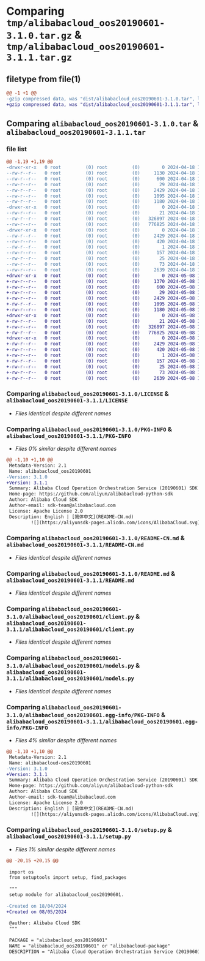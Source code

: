 # Comparing `tmp/alibabacloud_oos20190601-3.1.0.tar.gz` & `tmp/alibabacloud_oos20190601-3.1.1.tar.gz`

## filetype from file(1)

```diff
@@ -1 +1 @@
-gzip compressed data, was "dist/alibabacloud_oos20190601-3.1.0.tar", last modified: Thu Apr 18 17:13:21 2024, max compression
+gzip compressed data, was "dist/alibabacloud_oos20190601-3.1.1.tar", last modified: Wed May  8 17:09:55 2024, max compression
```

## Comparing `alibabacloud_oos20190601-3.1.0.tar` & `alibabacloud_oos20190601-3.1.1.tar`

### file list

```diff
@@ -1,19 +1,19 @@
-drwxr-xr-x   0 root         (0) root         (0)        0 2024-04-18 17:13:21.000000 alibabacloud_oos20190601-3.1.0/
--rw-r--r--   0 root         (0) root         (0)     1130 2024-04-18 17:13:21.000000 alibabacloud_oos20190601-3.1.0/ChangeLog.md
--rw-r--r--   0 root         (0) root         (0)      600 2024-04-18 17:13:21.000000 alibabacloud_oos20190601-3.1.0/LICENSE
--rw-r--r--   0 root         (0) root         (0)       29 2024-04-18 17:13:21.000000 alibabacloud_oos20190601-3.1.0/MANIFEST.in
--rw-r--r--   0 root         (0) root         (0)     2429 2024-04-18 17:13:21.000000 alibabacloud_oos20190601-3.1.0/PKG-INFO
--rw-r--r--   0 root         (0) root         (0)     1095 2024-04-18 17:13:21.000000 alibabacloud_oos20190601-3.1.0/README-CN.md
--rw-r--r--   0 root         (0) root         (0)     1180 2024-04-18 17:13:21.000000 alibabacloud_oos20190601-3.1.0/README.md
-drwxr-xr-x   0 root         (0) root         (0)        0 2024-04-18 17:13:21.000000 alibabacloud_oos20190601-3.1.0/alibabacloud_oos20190601/
--rw-r--r--   0 root         (0) root         (0)       21 2024-04-18 17:13:21.000000 alibabacloud_oos20190601-3.1.0/alibabacloud_oos20190601/__init__.py
--rw-r--r--   0 root         (0) root         (0)   326897 2024-04-18 17:13:21.000000 alibabacloud_oos20190601-3.1.0/alibabacloud_oos20190601/client.py
--rw-r--r--   0 root         (0) root         (0)   776825 2024-04-18 17:13:21.000000 alibabacloud_oos20190601-3.1.0/alibabacloud_oos20190601/models.py
-drwxr-xr-x   0 root         (0) root         (0)        0 2024-04-18 17:13:21.000000 alibabacloud_oos20190601-3.1.0/alibabacloud_oos20190601.egg-info/
--rw-r--r--   0 root         (0) root         (0)     2429 2024-04-18 17:13:21.000000 alibabacloud_oos20190601-3.1.0/alibabacloud_oos20190601.egg-info/PKG-INFO
--rw-r--r--   0 root         (0) root         (0)      420 2024-04-18 17:13:21.000000 alibabacloud_oos20190601-3.1.0/alibabacloud_oos20190601.egg-info/SOURCES.txt
--rw-r--r--   0 root         (0) root         (0)        1 2024-04-18 17:13:21.000000 alibabacloud_oos20190601-3.1.0/alibabacloud_oos20190601.egg-info/dependency_links.txt
--rw-r--r--   0 root         (0) root         (0)      157 2024-04-18 17:13:21.000000 alibabacloud_oos20190601-3.1.0/alibabacloud_oos20190601.egg-info/requires.txt
--rw-r--r--   0 root         (0) root         (0)       25 2024-04-18 17:13:21.000000 alibabacloud_oos20190601-3.1.0/alibabacloud_oos20190601.egg-info/top_level.txt
--rw-r--r--   0 root         (0) root         (0)       73 2024-04-18 17:13:21.000000 alibabacloud_oos20190601-3.1.0/setup.cfg
--rw-r--r--   0 root         (0) root         (0)     2639 2024-04-18 17:13:21.000000 alibabacloud_oos20190601-3.1.0/setup.py
+drwxr-xr-x   0 root         (0) root         (0)        0 2024-05-08 17:09:55.000000 alibabacloud_oos20190601-3.1.1/
+-rw-r--r--   0 root         (0) root         (0)     1370 2024-05-08 17:09:54.000000 alibabacloud_oos20190601-3.1.1/ChangeLog.md
+-rw-r--r--   0 root         (0) root         (0)      600 2024-05-08 17:09:54.000000 alibabacloud_oos20190601-3.1.1/LICENSE
+-rw-r--r--   0 root         (0) root         (0)       29 2024-05-08 17:09:54.000000 alibabacloud_oos20190601-3.1.1/MANIFEST.in
+-rw-r--r--   0 root         (0) root         (0)     2429 2024-05-08 17:09:55.000000 alibabacloud_oos20190601-3.1.1/PKG-INFO
+-rw-r--r--   0 root         (0) root         (0)     1095 2024-05-08 17:09:54.000000 alibabacloud_oos20190601-3.1.1/README-CN.md
+-rw-r--r--   0 root         (0) root         (0)     1180 2024-05-08 17:09:54.000000 alibabacloud_oos20190601-3.1.1/README.md
+drwxr-xr-x   0 root         (0) root         (0)        0 2024-05-08 17:09:55.000000 alibabacloud_oos20190601-3.1.1/alibabacloud_oos20190601/
+-rw-r--r--   0 root         (0) root         (0)       21 2024-05-08 17:09:54.000000 alibabacloud_oos20190601-3.1.1/alibabacloud_oos20190601/__init__.py
+-rw-r--r--   0 root         (0) root         (0)   326897 2024-05-08 17:09:54.000000 alibabacloud_oos20190601-3.1.1/alibabacloud_oos20190601/client.py
+-rw-r--r--   0 root         (0) root         (0)   776825 2024-05-08 17:09:54.000000 alibabacloud_oos20190601-3.1.1/alibabacloud_oos20190601/models.py
+drwxr-xr-x   0 root         (0) root         (0)        0 2024-05-08 17:09:55.000000 alibabacloud_oos20190601-3.1.1/alibabacloud_oos20190601.egg-info/
+-rw-r--r--   0 root         (0) root         (0)     2429 2024-05-08 17:09:54.000000 alibabacloud_oos20190601-3.1.1/alibabacloud_oos20190601.egg-info/PKG-INFO
+-rw-r--r--   0 root         (0) root         (0)      420 2024-05-08 17:09:55.000000 alibabacloud_oos20190601-3.1.1/alibabacloud_oos20190601.egg-info/SOURCES.txt
+-rw-r--r--   0 root         (0) root         (0)        1 2024-05-08 17:09:54.000000 alibabacloud_oos20190601-3.1.1/alibabacloud_oos20190601.egg-info/dependency_links.txt
+-rw-r--r--   0 root         (0) root         (0)      157 2024-05-08 17:09:54.000000 alibabacloud_oos20190601-3.1.1/alibabacloud_oos20190601.egg-info/requires.txt
+-rw-r--r--   0 root         (0) root         (0)       25 2024-05-08 17:09:54.000000 alibabacloud_oos20190601-3.1.1/alibabacloud_oos20190601.egg-info/top_level.txt
+-rw-r--r--   0 root         (0) root         (0)       73 2024-05-08 17:09:55.000000 alibabacloud_oos20190601-3.1.1/setup.cfg
+-rw-r--r--   0 root         (0) root         (0)     2639 2024-05-08 17:09:54.000000 alibabacloud_oos20190601-3.1.1/setup.py
```

### Comparing `alibabacloud_oos20190601-3.1.0/LICENSE` & `alibabacloud_oos20190601-3.1.1/LICENSE`

 * *Files identical despite different names*

### Comparing `alibabacloud_oos20190601-3.1.0/PKG-INFO` & `alibabacloud_oos20190601-3.1.1/PKG-INFO`

 * *Files 0% similar despite different names*

```diff
@@ -1,10 +1,10 @@
 Metadata-Version: 2.1
 Name: alibabacloud_oos20190601
-Version: 3.1.0
+Version: 3.1.1
 Summary: Alibaba Cloud Operation Orchestration Service (20190601) SDK Library for Python
 Home-page: https://github.com/aliyun/alibabacloud-python-sdk
 Author: Alibaba Cloud SDK
 Author-email: sdk-team@alibabacloud.com
 License: Apache License 2.0
 Description: English | [简体中文](README-CN.md)
         ![](https://aliyunsdk-pages.alicdn.com/icons/AlibabaCloud.svg)
```

### Comparing `alibabacloud_oos20190601-3.1.0/README-CN.md` & `alibabacloud_oos20190601-3.1.1/README-CN.md`

 * *Files identical despite different names*

### Comparing `alibabacloud_oos20190601-3.1.0/README.md` & `alibabacloud_oos20190601-3.1.1/README.md`

 * *Files identical despite different names*

### Comparing `alibabacloud_oos20190601-3.1.0/alibabacloud_oos20190601/client.py` & `alibabacloud_oos20190601-3.1.1/alibabacloud_oos20190601/client.py`

 * *Files identical despite different names*

### Comparing `alibabacloud_oos20190601-3.1.0/alibabacloud_oos20190601/models.py` & `alibabacloud_oos20190601-3.1.1/alibabacloud_oos20190601/models.py`

 * *Files identical despite different names*

### Comparing `alibabacloud_oos20190601-3.1.0/alibabacloud_oos20190601.egg-info/PKG-INFO` & `alibabacloud_oos20190601-3.1.1/alibabacloud_oos20190601.egg-info/PKG-INFO`

 * *Files 4% similar despite different names*

```diff
@@ -1,10 +1,10 @@
 Metadata-Version: 2.1
 Name: alibabacloud-oos20190601
-Version: 3.1.0
+Version: 3.1.1
 Summary: Alibaba Cloud Operation Orchestration Service (20190601) SDK Library for Python
 Home-page: https://github.com/aliyun/alibabacloud-python-sdk
 Author: Alibaba Cloud SDK
 Author-email: sdk-team@alibabacloud.com
 License: Apache License 2.0
 Description: English | [简体中文](README-CN.md)
         ![](https://aliyunsdk-pages.alicdn.com/icons/AlibabaCloud.svg)
```

### Comparing `alibabacloud_oos20190601-3.1.0/setup.py` & `alibabacloud_oos20190601-3.1.1/setup.py`

 * *Files 1% similar despite different names*

```diff
@@ -20,15 +20,15 @@
 
 import os
 from setuptools import setup, find_packages
 
 """
 setup module for alibabacloud_oos20190601.
 
-Created on 18/04/2024
+Created on 08/05/2024
 
 @author: Alibaba Cloud SDK
 """
 
 PACKAGE = "alibabacloud_oos20190601"
 NAME = "alibabacloud_oos20190601" or "alibabacloud-package"
 DESCRIPTION = "Alibaba Cloud Operation Orchestration Service (20190601) SDK Library for Python"
```


